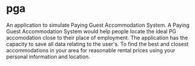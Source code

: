 # pga
An application to simulate Paying Guest Accommodation System.
A Paying Guest Accommodation System  would help people locate the ideal PG accomodation close to their place of employment. 
The application has the capacity to save all data relating to the user's. 
To find the best and closest accommodations in your area for reasonable rental prices using your personal information and location.
